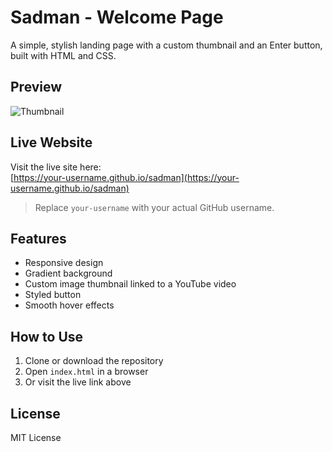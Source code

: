 # Sadman - Welcome Page

A simple, stylish landing page with a custom thumbnail and an Enter button, built with HTML and CSS.

## Preview

![Thumbnail](https://i.imgur.com/0Xq6Q0v.png)

## Live Website

Visit the live site here:  
[https://your-username.github.io/sadman](https://your-username.github.io/sadman)

> Replace `your-username` with your actual GitHub username.

## Features

- Responsive design
- Gradient background
- Custom image thumbnail linked to a YouTube video
- Styled button
- Smooth hover effects

## How to Use

1. Clone or download the repository
2. Open `index.html` in a browser
3. Or visit the live link above

## License

MIT License